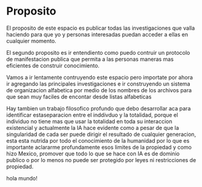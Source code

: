 # Proposito
El proposito de este espacio es publicar todas las investigaciones que valla haciendo para que yo y personas interesadas puedan acceder a ellas en cualquier momento.

El segundo proposito es ir entendiento como puedo contruir un protocolo de manifestacion publica que permita a las personas maneras mas eficientes de construir conocimiento.

Vamos a ir lentamente contruyendo este espacio pero importate por ahora ir agregando las principales investigaciones e ir construyendo un sistema de organizacion alfabetica por medio de los nombres de los archivos para que sean muy faciles de encontar desde listas alfabeticas

Hay tambien un trabajo filosofico profundo que debo desarrollar aca para identificar estaseparacion entre el inddivduo y la totalidad, porque el individuo no tiene mas que usar la totalidad en toda su interaccion existencial y actualmente la IA hace evidente como a pesar de que la singularidad de cada ser puede dirigir el resultado de cualquier generacion, esta esta nutrida por todo el conocimiento de la humanidad por lo que es importante aclararme profundamente esos limites de la propiedad y como hizo Mexico, promover que todo lo que se hace con IA es de dominio publico o por lo menos no puede ser protegido por leyes ni restricciones de propiedad.

hola mundo!
